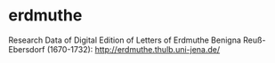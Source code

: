 # erdmuthe
Research Data of Digital Edition of Letters of Erdmuthe Benigna Reuß-Ebersdorf (1670-1732):
http://erdmuthe.thulb.uni-jena.de/
